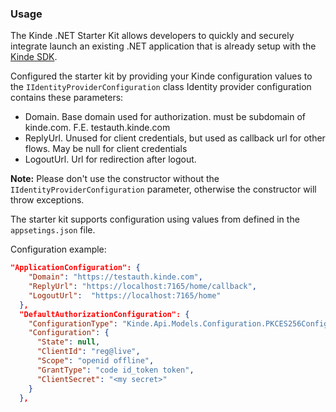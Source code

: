 ### Usage

The Kinde .NET Starter Kit allows developers to quickly and securely integrate launch an existing .NET application that is already setup with the [Kinde SDK](https://github.com/kinde-oss/kinde-dotnet-sdk). 

Configured the starter kit by providing your Kinde configuration values to the `IIdentityProviderConfiguration` class
Identity provider configuration contains these parameters:
- Domain. Base domain used for authorization. must be subdomain of kinde.com. F.E. testauth.kinde.com
- ReplyUrl. Unused for client credentials, but used as callback url for other flows. May be null for client credentials
- LogoutUrl. Url for redirection after logout.

**Note:** Please don't use the constructor without the <code>IIdentityProviderConfiguration</code> parameter, otherwise the constructor will throw exceptions. 

The starter kit supports configuration using values from defined in the `appsetings.json` file.

Configuration example:
```json
"ApplicationConfiguration": {
    "Domain": "https://testauth.kinde.com",
    "ReplyUrl": "https://localhost:7165/home/callback",
    "LogoutUrl":  "https://localhost:7165/home"
  },
  "DefaultAuthorizationConfiguration": {
    "ConfigurationType": "Kinde.Api.Models.Configuration.PKCES256Configutation",
    "Configuration": {
      "State": null,
      "ClientId": "reg@live",
      "Scope": "openid offline",
      "GrantType": "code id_token token",
      "ClientSecret": "<my secret>"
    }
  },
```


